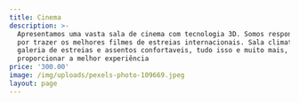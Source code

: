 ```yaml
---
title: Cinema
description: >-
  Apresentamos uma vasta sala de cinema com tecnologia 3D. Somos responsaveis
  por trazer os melhores filmes de estreias internacionais. Sala climatizada,
  galeria de estreias e assentos confortaveis, tudo isso e muito mais, para
  proporcionar a melhor experiência
price: '300.00'
image: /img/uploads/pexels-photo-109669.jpeg
layout: page
---
```


